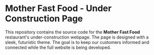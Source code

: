 # Mother Fast Food - Under Construction Page

This repository contains the source code for the **Mother Fast Food** restaurant's under-construction webpage. The page is designed with a sleek, futuristic theme. The goal is to keep our customers informed and connected while the full website is being developed.
